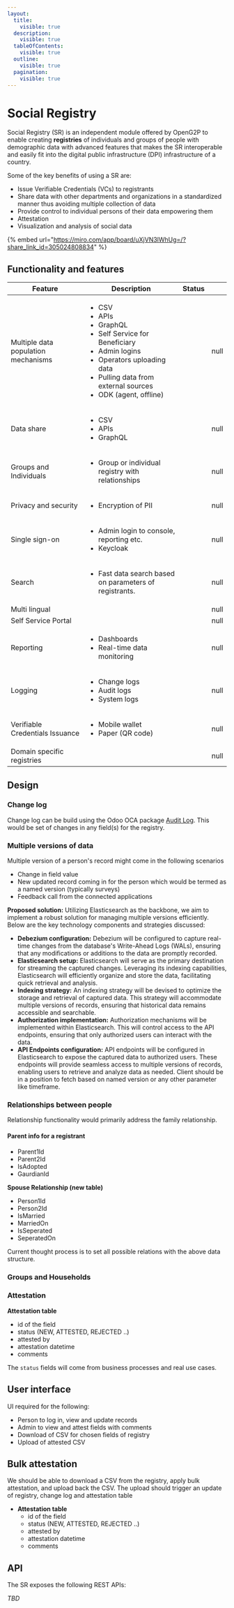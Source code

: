```yaml
---
layout:
  title:
    visible: true
  description:
    visible: true
  tableOfContents:
    visible: true
  outline:
    visible: true
  pagination:
    visible: true
---
```


# Social Registry

Social Registry (SR) is an independent module offered by OpenG2P to enable creating **registries** of individuals and groups of people with demographic data with advanced features that makes the SR interoperable and easily fit into the digital public infrastructure (DPI) infrastructure of a country.&#x20;

Some of the key benefits of using a SR are:

* Issue Verifiable Credentials (VCs) to registrants
* Share data with other departments and organizations in a standardized manner thus avoiding multiple collection of data
* Provide control to individual persons of their data empowering them
* Attestation
* Visualization and analysis of social data

{% embed url="https://miro.com/app/board/uXjVN3lWhUg=/?share_link_id=305024808834" %}

## Functionality and features

<table><thead><tr><th width="268">Feature</th><th width="348">Description </th><th>Status</th><th data-type="number"></th></tr></thead><tbody><tr><td>Multiple data population mechanisms  </td><td><ul><li>CSV</li><li>APIs</li><li>GraphQL</li><li>Self Service for Beneficiary</li><li>Admin logins</li><li>Operators uploading data</li><li>Pulling data from external sources</li><li>ODK (agent, offline)</li></ul></td><td></td><td>null</td></tr><tr><td>Data share</td><td><ul><li>CSV</li><li>APIs</li><li>GraphQL</li></ul></td><td></td><td>null</td></tr><tr><td>Groups and Individuals</td><td><ul><li>Group or individual registry with relationships </li></ul></td><td></td><td>null</td></tr><tr><td>Privacy and security</td><td><ul><li>Encryption of PII</li></ul></td><td></td><td>null</td></tr><tr><td>Single sign-on</td><td><ul><li>Admin login to console, reporting etc. </li><li>Keycloak</li></ul></td><td></td><td>null</td></tr><tr><td>Search</td><td><ul><li>Fast data search based on parameters of registrants.</li></ul></td><td></td><td>null</td></tr><tr><td>Multi lingual</td><td></td><td></td><td>null</td></tr><tr><td>Self Service Portal</td><td></td><td></td><td>null</td></tr><tr><td>Reporting</td><td><ul><li>Dashboards</li><li>Real-time data monitoring</li></ul></td><td></td><td>null</td></tr><tr><td>Logging</td><td><ul><li>Change logs</li><li>Audit logs</li><li>System logs</li></ul></td><td></td><td>null</td></tr><tr><td>Verifiable Credentials Issuance</td><td><ul><li>Mobile wallet</li><li>Paper (QR code)</li></ul></td><td></td><td>null</td></tr><tr><td>Domain specific registries </td><td></td><td></td><td>null</td></tr></tbody></table>

## Design

### Change log

Change log can be build using the Odoo OCA package [Audit Log](https://github.com/OCA/server-tools/tree/16.0/auditlog). This would be set of changes in any field(s) for the registry.

### Multiple versions of data

Multiple version of a person's record might come in the following scenarios

* Change in field value
* New updated record coming in for the person which would be termed as a named version (typically surveys)
* Feedback call from the connected applications

**Proposed solution:** Utilizing Elasticsearch as the backbone, we aim to implement a robust solution for managing multiple versions efficiently. Below are the key technology components and strategies discussed:

* **Debezium configuration:** Debezium will be configured to capture real-time changes from the database's Write-Ahead Logs (WALs), ensuring that any modifications or additions to the data are promptly recorded.
* **Elasticsearch setup:** Elasticsearch will serve as the primary destination for streaming the captured changes. Leveraging its indexing capabilities, Elasticsearch will efficiently organize and store the data, facilitating quick retrieval and analysis.
* **Indexing strategy:** An indexing strategy will be devised to optimize the storage and retrieval of captured data. This strategy will accommodate multiple versions of records, ensuring that historical data remains accessible and searchable.
* **Authorization implementation:** Authorization mechanisms will be implemented within Elasticsearch. This will control access to the API endpoints, ensuring that only authorized users can interact with the data.&#x20;
* **API Endpoints configuration:** API endpoints will be configured in Elasticsearch to expose the captured data to authorized users. These endpoints will provide seamless access to multiple versions of records, enabling users to retrieve and analyze data as needed. Client should be in a position to fetch based on named version or any other parameter like timeframe.

### Relationships between people

Relationship functionality would primarily address the family relationship.

#### Parent info for a registrant

* Parent1Id
* Parent2Id
* IsAdopted
* GaurdianId

**Spouse Relationship (new table)**

* Person1Id
* Person2Id
* IsMarried
* MarriedOn
* IsSeperated
* SeperatedOn

Current thought process is to set all possible relations with the above data structure.

### Groups and Households

### Attestation

**Attestation table**

* id of the field
* status (NEW, ATTESTED, REJECTED ..)
* attested by
* attestation datetime
* comments

The `status` fields will come from business processes and real use cases.

## User interface

UI required for the following:

* Person to log in, view and update records
* Admin to view and attest fields with comments
* Download of CSV for chosen fields of registry
* Upload of attested CSV

## Bulk attestation

We should be able to download a CSV from the registry, apply bulk attestation, and upload back the CSV. The upload should trigger an update of registry, change log and attestation table

* **Attestation table**
  * id of the field
  * status (NEW, ATTESTED, REJECTED ..)
  * attested by
  * attestation datetime
  * comments

## API

The SR exposes the following REST APIs:

_TBD_
